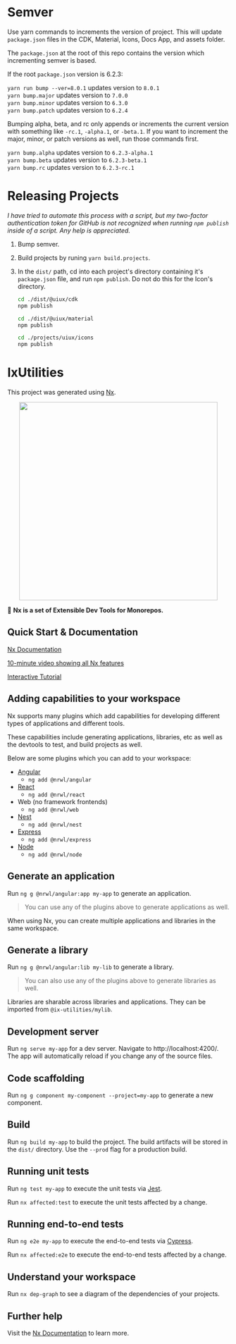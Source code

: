 # Semver

Use yarn commands to increments the version of project. This will update `package.json` files in the CDK, Material, Icons, Docs App, and assets folder.

The `package.json` at the root of this repo contains the version which incrementing semver is based.

If the root `package.json` version is 6.2.3:

`yarn run bump --ver=8.0.1` updates version to `8.0.1`  
`yarn bump.major` updates version to `7.0.0`  
`yarn bump.minor` updates version to `6.3.0`    
`yarn bump.patch` updates version to `6.2.4`    

Bumping alpha, beta, and rc only appends or increments the current version with something like `-rc.1`, `-alpha.1`, or `-beta.1`. If you want to increment the major, minor, or patch versions as well, run those commands first.

`yarn bump.alpha` updates version to `6.2.3-alpha.1`    
`yarn bump.beta` updates version to `6.2.3-beta.1`  
`yarn bump.rc` updates version to `6.2.3-rc.1`    


# Releasing Projects

_I have tried to automate this process with a script, but my two-factor authentication token for GitHub is not recognized when running `npm publish` inside of a script. Any help is appreciated._

1. Bump semver.
2. Build projects by runing `yarn build.projects`.
3. In the `dist/` path, cd into each project's directory containing it's `package.json` file, 
and run `npm publish`. Do not do this for the Icon's directory.

    ```bash
    cd ./dist/@uiux/cdk
    npm publish
    
    cd ./dist/@uiux/material
    npm publish
    
    cd ./projects/uiux/icons
    npm publish
    
    ```

# IxUtilities

This project was generated using [Nx](https://nx.dev).

<p align="center"><img src="https://raw.githubusercontent.com/nrwl/nx/master/nx-logo.png" width="450"></p>

🔎 **Nx is a set of Extensible Dev Tools for Monorepos.**

## Quick Start & Documentation

[Nx Documentation](https://nx.dev/angular)

[10-minute video showing all Nx features](https://nx.dev/angular/getting-started/what-is-nx)

[Interactive Tutorial](https://nx.dev/angular/tutorial/01-create-application)

## Adding capabilities to your workspace

Nx supports many plugins which add capabilities for developing different types of applications and different tools.

These capabilities include generating applications, libraries, etc as well as the devtools to test, and build projects as well.

Below are some plugins which you can add to your workspace:

- [Angular](https://angular.io)
  - `ng add @nrwl/angular`
- [React](https://reactjs.org)
  - `ng add @nrwl/react`
- Web (no framework frontends)
  - `ng add @nrwl/web`
- [Nest](https://nestjs.com)
  - `ng add @nrwl/nest`
- [Express](https://expressjs.com)
  - `ng add @nrwl/express`
- [Node](https://nodejs.org)
  - `ng add @nrwl/node`

## Generate an application

Run `ng g @nrwl/angular:app my-app` to generate an application.

> You can use any of the plugins above to generate applications as well.

When using Nx, you can create multiple applications and libraries in the same workspace.

## Generate a library

Run `ng g @nrwl/angular:lib my-lib` to generate a library.

> You can also use any of the plugins above to generate libraries as well.

Libraries are sharable across libraries and applications. They can be imported from `@ix-utilities/mylib`.

## Development server

Run `ng serve my-app` for a dev server. Navigate to http://localhost:4200/. The app will automatically reload if you change any of the source files.

## Code scaffolding

Run `ng g component my-component --project=my-app` to generate a new component.

## Build

Run `ng build my-app` to build the project. The build artifacts will be stored in the `dist/` directory. Use the `--prod` flag for a production build.

## Running unit tests

Run `ng test my-app` to execute the unit tests via [Jest](https://jestjs.io).

Run `nx affected:test` to execute the unit tests affected by a change.

## Running end-to-end tests

Run `ng e2e my-app` to execute the end-to-end tests via [Cypress](https://www.cypress.io).

Run `nx affected:e2e` to execute the end-to-end tests affected by a change.

## Understand your workspace

Run `nx dep-graph` to see a diagram of the dependencies of your projects.

## Further help

Visit the [Nx Documentation](https://nx.dev/angular) to learn more.
